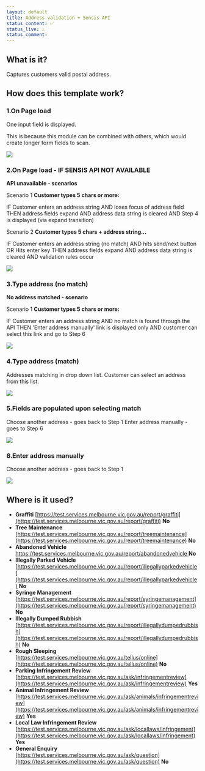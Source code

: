 ```yaml
---
layout: default
title: Address validation + Sensis API
status_content: ✅
status_live: ⚠️
status_comment:
---
```


## What is it?
Captures customers valid postal address.
## How does this template work?

### 1.On Page load

One input field is displayed.

This is because this module can be combined with others, which would create longer form fields to scan.

![](img/address_vali_sensis1.png)


### 2.On Page load - __IF SENSIS API NOT AVAILABLE__

__API unavailable - scenarios__

Scenario 1
__Customer types 5 chars or more:__

IF Customer enters an address string
AND loses focus of address field
THEN address fields expand
AND address data string is cleared
AND Step 4 is displayed (via expand transition)

Scenario 2
__Customer types 5 chars + address string...__

IF Customer enters an address string (no match)
AND hits send/next button
OR Hits enter key
THEN address fields expand
AND address data string is cleared
AND validation rules occur

![](img/address_vali_sensis2.png)


### 3.Type address (no match)

__No address matched - scenario__

Scenario 1
__Customer types 5 chars or more:__

IF Customer enters an address string
AND no match is found through the API
THEN 'Enter address manually' link is displayed only
AND customer can select this link and go to Step 6

![](img/address_vali_sensis2.png)


### 4.Type address (match)

Addresses matching in drop down list.
Customer can select an address from this list.

![](img/address_vali_sensis3.png)


### 5.Fields are populated upon selecting match

Choose another address - goes back to Step 1
Enter address manually - goes to Step 6

![](img/address_vali_sensis4.png)

### 6.Enter address manually

Choose another address - goes back to Step 1

![](img/address_vali_sensis5.png)


## Where is it used?

- __Graffiti__ [https://test.services.melbourne.vic.gov.au/report/graffiti](https://test.services.melbourne.vic.gov.au/report/graffiti)  __No__  
- __Tree Maintenance__ [https://test.services.melbourne.vic.gov.au/report/treemaintenance](https://test.services.melbourne.vic.gov.au/report/treemaintenance)  __No__
- __Abandoned Vehicle__ [https://test.services.melbourne.vic.gov.au/report/abandonedvehicle ](https://test.services.melbourne.vic.gov.au/report/abandonedvehicle )  __No__
- __Illegally Parked Vehicle__ [https://test.services.melbourne.vic.gov.au/report/illegallyparkedvehicle](https://test.services.melbourne.vic.gov.au/report/illegallyparkedvehicle)  __No__
- __Syringe Management__ [https://test.services.melbourne.vic.gov.au/report/syringemanagement](https://test.services.melbourne.vic.gov.au/report/syringemanagement)  __No__
- __Illegally Dumped Rubbish__ [https://test.services.melbourne.vic.gov.au/report/illegallydumpedrubbish](https://test.services.melbourne.vic.gov.au/report/illegallydumpedrubbish)  __No__
- __Rough Sleeping__ [https://test.services.melbourne.vic.gov.au/tellus/online](https://test.services.melbourne.vic.gov.au/tellus/online)  __No__
- __Parking Infringement Review__ [https://test.services.melbourne.vic.gov.au/ask/infringementreview](https://test.services.melbourne.vic.gov.au/ask/infringementreview)  __Yes__
- __Animal Infringement Review__ [https://test.services.melbourne.vic.gov.au/ask/animals/infringementreview](https://test.services.melbourne.vic.gov.au/ask/animals/infringementreview)  __Yes__
- __Local Law Infringement Review__ [https://test.services.melbourne.vic.gov.au/ask/locallaws/infringement](https://test.services.melbourne.vic.gov.au/ask/locallaws/infringement)  __Yes__
- __General Enquiry__ [https://test.services.melbourne.vic.gov.au/ask/question](https://test.services.melbourne.vic.gov.au/ask/question)  __No__



